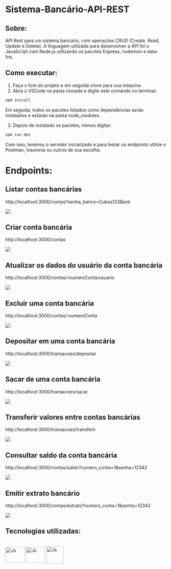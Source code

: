 # Sistema-Bancário-API-REST

## Sobre:

API Rest para um sistema bancário, com operações CRUD (Create, Read, Update e Delete). A linguagem utilizada para desenvolver a API foi o JavaScript com Node.js utilizando os pacotes Express, nodemon e data-fns. 

## Como executar:

1. Faça o fork do projeto e em seguida clone para sua máquina.
2. Abra o VSCode na pasta clonada e digite este comando no terminal:
```bash
npm install
```
  Em seguida, todos os pacotes listados como dependências serão instalados e estarão na pasta node_modules.
  
3. Depois de instalado os pacotes, iremos digitar:
```bash
npm run dev
```
Com isso, teremos o servidor inicializado e para testar os endpoints utilize o Postman, Insomnia ou outros de sua escolha.

# Endpoints:

## Listar contas bancárias
http://localhost:3000/contas?senha_banco=Cubos123Bank

![](img/listar-contas.PNG)

## Criar conta bancária 
http://localhost:3000/contas

![](img/criar-conta.PNG)

## Atualizar os dados do usuário da conta bancária
http://localhost:3000/contas/:numeroConta/usuario

![](img/atualizar-conta.PNG)

## Excluir uma conta bancária
http://localhost:3000/contas/:numeroConta

![](img/excluir-conta.PNG)

## Depositar em uma conta bancária
http://localhost:3000/transacoes/depositar

![](img/depositar.PNG)

## Sacar de uma conta bancária 
http://localhost:3000/transacoes/sacar

![](img/sacar.PNG)

## Transferir valores entre contas bancárias
http://localhost:3000/transacoes/transferir

![](img/transferir.PNG)

## Consultar saldo da conta bancária
http://localhost:3000/contas/saldo?numero_conta=1&senha=12342

![](img/saldo.PNG)

## Emitir extrato bancário
http://localhost:3000/contas/extrato?numero_conta=1&senha=12342

![](img/extrato.PNG)

## Tecnologias utilizadas:

<div style="display: inline_block"></br>
  <div style="display: inline_block">
  <img align="center" alt="Js" height="50" width="60" src="https://raw.githubusercontent.com/devicons/devicon/master/icons/javascript/javascript-plain.svg">
  <img align="center" alt="Js" height="50" width="60" src="https://cdn.jsdelivr.net/gh/devicons/devicon/icons/nodejs/nodejs-original.svg" />
  <img align="center" alt="Js" height="55" width="55" src="https://seeklogo.com/images/P/postman-logo-0087CA0D15-seeklogo.com.png">                 
</div>
